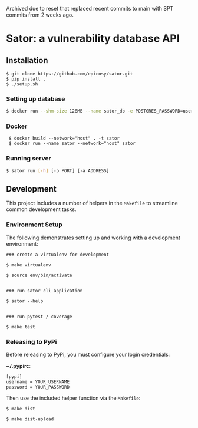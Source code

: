 Archived due to reset that replaced recent commits to main with SPT commits from 2 weeks ago.

# Sator: a vulnerability database API

## Installation

```
$ git clone https://github.com/epicosy/sator.git
$ pip install .
$ ./setup.sh
```

### Setting up database

```sh
$ docker run --shm-size 128MB --name sator_db -e POSTGRES_PASSWORD=user123 -e POSTGRES_USER=user1 -e POSTGRES_DB=sator -d -p 5432:5432 postgres
```

### Docker 
```shell
 $ docker build --network="host" . -t sator
 $ docker run --name sator --network="host" sator
```

### Running server 

```sh
$ sator run [-h] [-p PORT] [-a ADDRESS]
```

## Development

This project includes a number of helpers in the `Makefile` to streamline common development tasks.

### Environment Setup

The following demonstrates setting up and working with a development environment:

```
### create a virtualenv for development

$ make virtualenv

$ source env/bin/activate


### run sator cli application

$ sator --help


### run pytest / coverage

$ make test
```


### Releasing to PyPi

Before releasing to PyPi, you must configure your login credentials:

**~/.pypirc**:

```
[pypi]
username = YOUR_USERNAME
password = YOUR_PASSWORD
```

Then use the included helper function via the `Makefile`:

```
$ make dist

$ make dist-upload
```
